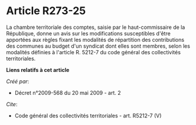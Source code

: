 # Article R273-25

La chambre territoriale des comptes, saisie par le haut-commissaire de la République, donne un avis sur les modifications
susceptibles d'être apportées aux règles fixant les modalités de répartition des contributions des communes au budget d'un
syndicat dont elles sont membres, selon les modalités définies à l'article R. 5212-7 du code général des collectivités
territoriales.

**Liens relatifs à cet article**

_Créé par_:

  - Décret n°2009-568 du 20 mai 2009 - art. 2

_Cite_:

  - Code général des collectivités territoriales - art. R5212-7 (V)
